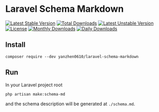 # Laravel Schema Markdown

[![Latest Stable Version](https://poser.pugx.org/yanzhen0610/laravel-schema-markdown/v/stable)](https://packagist.org/packages/yanzhen0610/laravel-schema-markdown) [![Total Downloads](https://poser.pugx.org/yanzhen0610/laravel-schema-markdown/downloads)](https://packagist.org/packages/yanzhen0610/laravel-schema-markdown) [![Latest Unstable Version](https://poser.pugx.org/yanzhen0610/laravel-schema-markdown/v/unstable)](https://packagist.org/packages/yanzhen0610/laravel-schema-markdown) [![License](https://poser.pugx.org/yanzhen0610/laravel-schema-markdown/license)](https://packagist.org/packages/yanzhen0610/laravel-schema-markdown) [![Monthly Downloads](https://poser.pugx.org/yanzhen0610/laravel-schema-markdown/d/monthly)](https://packagist.org/packages/yanzhen0610/laravel-schema-markdown) [![Daily Downloads](https://poser.pugx.org/yanzhen0610/laravel-schema-markdown/d/daily)](https://packagist.org/packages/yanzhen0610/laravel-schema-markdown)

## Install

```shell
composer require --dev yanzhen0610/laravel-schema-markdown
```

## Run

In your Laravel project root

```shell
php artisan make:schema-md
```

and the schema description will be generated at `./schema.md`.
